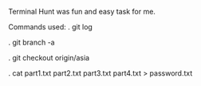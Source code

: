 Terminal Hunt was fun and easy task for me.

Commands used:
. git log 

. git branch -a

. git checkout origin/asia

. cat part1.txt part2.txt part3.txt part4.txt > password.txt
